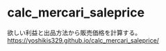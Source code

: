 # calc_mercari_saleprice
欲しい利益と出品方法から販売価格を計算する。
https://yoshikis329.github.io/calc_mercari_saleprice/
